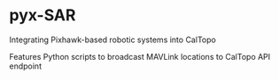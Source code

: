 # pyx-SAR
Integrating Pixhawk-based robotic systems into CalTopo

Features Python scripts to broadcast MAVLink locations to CalTopo API endpoint
